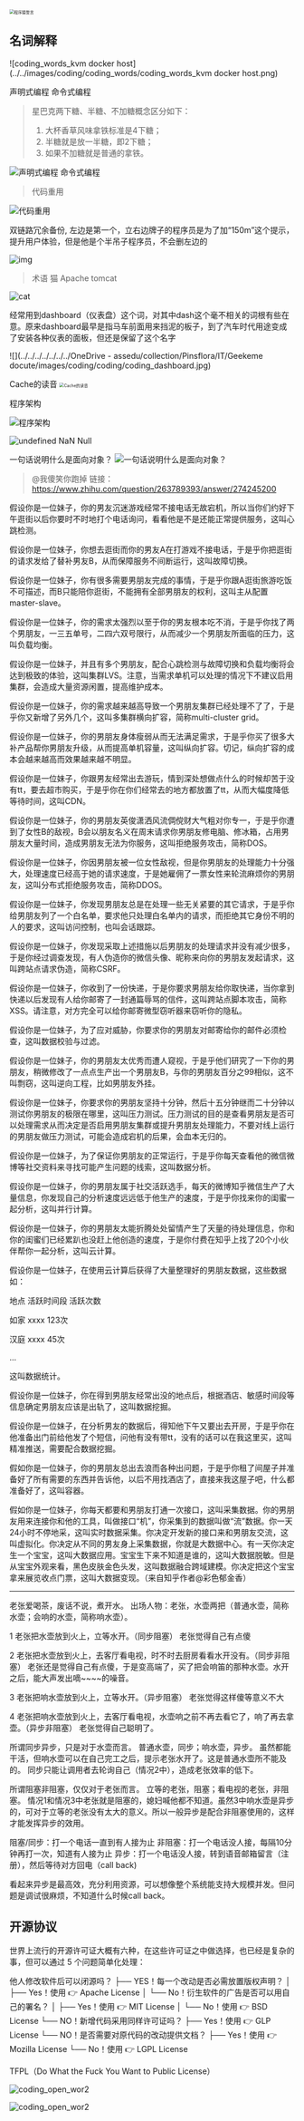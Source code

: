 <img src="../../images/coding/coding_words/程序猿誓言.jpg" alt="程序猿誓言" style="zoom: 50%;" />

## 名词解释

![coding_words_kvm docker host](../../images/coding/coding_words/coding_words_kvm docker host.png)

声明式编程 命令式编程

> 星巴克两下糖、半糖、不加糖概念区分如下：
>
> 1. 大杯香草风味拿铁标准是4下糖；
> 2. 半糖就是放一半糖，即2下糖；
> 3. 如果不加糖就是普通的拿铁。

![声明式编程 命令式编程](../../images/coding/coding/coding_imperative_declarative.png)



> 代码重用

![代码重用](../../images/coding/coding/coding_code_refactor.png)

双链路冗余备份, 左边是第一个，立右边牌子的程序员是为了加“150m”这个提示，提升用户体验，但是他是个半吊子程序员，不会删左边的

![img](../../images/coding/coding/coding_vrrp.png)

> 术语 猫 Apache tomcat

![cat](../../images/coding/coding/coding_terms_cat.png)



经常用到dashboard（仪表盘）这个词，对其中dash这个毫不相关的词根有些在意。原来dashboard最早是指马车前面用来挡泥的板子，到了汽车时代用途变成了安装各种仪表的面板，但还是保留了这个名字

![](../../../../../../../OneDrive - assedu/collection/Pinsflora/IT/Geekeme docute/images/coding/coding/coding_dashboard.jpg)



Cache的读音
<img src="../../images/coding/coding/coding_cache.jpg" alt="Cache的读音" style="zoom:50%;" />

程序架构

![程序架构](../../images/coding/coding/coding_jigsaw.png)



![undefined NaN Null](../../images/coding/coding/coding_undefined.png)



一句话说明什么是面向对象？
 ![一句话说明什么是面向对象？](..\images\coding\coding\coding_oop.png)

> @我傻笑你跑掉
> 链接：https://www.zhihu.com/question/263789393/answer/274245200

假设你是一位妹子，你的男友沉迷游戏经常不接电话无故宕机，所以当你们约好下午逛街以后你要时不时地打个电话询问，看看他是不是还能正常提供服务，这叫心跳检测。

假设你是一位妹子，你想去逛街而你的男友A在打游戏不接电话，于是乎你把逛街的请求发给了替补男友B，从而保障服务不间断运行，这叫故障切换。

假设你是一位妹子，你有很多需要男朋友完成的事情，于是乎你跟A逛街旅游吃饭不可描述，而B只能陪你逛街，不能拥有全部男朋友的权利，这叫主从配置 master-slave。

假设你是一位妹子，你的需求太强烈以至于你的男友根本吃不消，于是乎你找了两个男朋友，一三五单号，二四六双号限行，从而减少一个男朋友所面临的压力，这叫负载均衡。

假设你是一位妹子，并且有多个男朋友，配合心跳检测与故障切换和负载均衡将会达到极致的体验，这叫集群LVS。注意，当需求单机可以处理的情况下不建议启用集群，会造成大量资源闲置，提高维护成本。

假设你是一位妹子，你的需求越来越高导致一个男朋友集群已经处理不了了，于是乎你又新增了另外几个，这叫多集群横向扩容，简称multi-cluster grid。

假设你是一位妹子，你的男朋友身体瘦弱从而无法满足需求，于是乎你买了很多大补产品帮你男朋友升级，从而提高单机容量，这叫纵向扩容。切记，纵向扩容的成本会越来越高而效果越来越不明显。

假设你是一位妹子，你跟男友经常出去游玩，情到深处想做点什么的时候却苦于没有tt，要去超市购买，于是乎你在你们经常去的地方都放置了tt，从而大幅度降低等待时间，这叫CDN。

假设你是一位妹子，你的男朋友英俊潇洒风流倜傥财大气粗对你专一，于是乎你遭到了女性B的敌视，B会以朋友名义在周末请求你男朋友修电脑、修冰箱，占用男朋友大量时间，造成男朋友无法为你服务，这叫拒绝服务攻击，简称DOS。

假设你是一位妹子，你因男朋友被一位女性敌视，但是你男朋友的处理能力十分强大，处理速度已经高于她的请求速度，于是她雇佣了一票女性来轮流麻烦你的男朋友，这叫分布式拒绝服务攻击，简称DDOS。

假设你是一位妹子，你发现男朋友总是在处理一些无关紧要的其它请求，于是乎你给男朋友列了一个白名单，要求他只处理白名单内的请求，而拒绝其它身份不明的人的要求，这叫访问控制，也叫会话跟踪。

假设你是一位妹子，你发现采取上述措施以后男朋友的处理请求并没有减少很多，于是你经过调查发现，有人伪造你的微信头像、昵称来向你的男朋友发起请求，这叫跨站点请求伪造，简称CSRF。

假设你是一位妹子，你收到了一份快递，于是你要求男朋友给你取快递，当你拿到快递以后发现有人给你邮寄了一封通篇辱骂的信件，这叫跨站点脚本攻击，简称XSS。请注意，对方完全可以给你邮寄微型窃听器来窃听你的隐私。

假设你是一位妹子，为了应对威胁，你要求你的男朋友对邮寄给你的邮件必须检查，这叫数据校验与过滤。

假设你是一位妹子，你的男朋友太优秀而遭人窥视，于是乎他们研究了一下你的男朋友，稍微修改了一点点生产出一个男朋友B，与你的男朋友百分之99相似，这不叫剽窃，这叫逆向工程，比如男朋友外挂。

假设你是一位妹子，你要求你的男朋友坚持十分钟，然后十五分钟继而二十分钟以测试你男朋友的极限在哪里，这叫压力测试。压力测试的目的是查看男朋友是否可以处理需求从而决定是否启用男朋友集群或提升男朋友处理能力，不要对线上运行的男朋友做压力测试，可能会造成宕机的后果，会血本无归的。

假设你是一位妹子，为了保证你男朋友的正常运行，于是乎你每天查看他的微信微博等社交资料来寻找可能产生问题的线索，这叫数据分析。

假设你是一位妹子，你的男朋友属于社交活跃选手，每天的微博知乎微信生产了大量信息，你发现自己的分析速度远远低于他生产的速度，于是乎你找来你的闺蜜一起分析，这叫并行计算。

假设你是一位妹子，你的男朋友太能折腾处处留情产生了天量的待处理信息，你和你的闺蜜们已经累趴也没赶上他创造的速度，于是你付费在知乎上找了20个小伙伴帮你一起分析，这叫云计算。

假设你是一位妹子，在使用云计算后获得了大量整理好的男朋友数据，这些数据如：

地点       活跃时间段       活跃次数

如家       xxxx            123次

汉庭       xxxx             45次

...

这叫数据统计。

假设你是一位妹子，你在得到男朋友经常出没的地点后，根据酒店、敏感时间段等信息确定男朋友应该是出轨了，这叫数据挖掘。

假设你是一位妹子，在分析男友的数据后，得知他下午又要出去开房，于是乎你在他准备出门前给他发了个短信，问他有没有带tt，没有的话可以在我这里买，这叫精准推送，需要配合数据挖掘。

假如你是一位妹子，你的男朋友总出去浪而各种出问题，于是乎你租了间屋子并准备好了所有需要的东西并告诉他，以后不用找酒店了，直接来我这屋子吧，什么都准备好了，这叫容器。

假如你是一位妹子，你每天都要和男朋友打通一次接口，这叫采集数据。你的男朋友用来连接你和他的工具，叫做接口“机”，你采集到的数据叫做“流”数据。你一天24小时不停地采，这叫实时数据采集。你决定开发新的接口来和男朋友交流，这叫虚拟化。你决定从不同的男友身上采集数据，你就是大数据中心。有一天你决定生一个宝宝，这叫大数据应用。宝宝生下来不知道是谁的，这叫大数据脱敏。但是从宝宝外观来看，黑色皮肤金色头发，这叫数据融合跨域建模。你决定把这个宝宝拿来展览收点门票，这叫大数据变现。（来自知乎作者@彩色郁金香）

---

老张爱喝茶，废话不说，煮开水。 出场人物：老张，水壶两把（普通水壶，简称水壶；会响的水壶，简称响水壶）。

1 老张把水壶放到火上，立等水开。（同步阻塞） 老张觉得自己有点傻

2 老张把水壶放到火上，去客厅看电视，时不时去厨房看看水开没有。（同步非阻塞） 老张还是觉得自己有点傻，于是变高端了，买了把会响笛的那种水壶。水开之后，能大声发出嘀~~~~的噪音。

3 老张把响水壶放到火上，立等水开。（异步阻塞） 老张觉得这样傻等意义不大

4 老张把响水壶放到火上，去客厅看电视，水壶响之前不再去看它了，响了再去拿壶。（异步非阻塞） 老张觉得自己聪明了。

所谓同步异步，只是对于水壶而言。 普通水壶，同步；响水壶，异步。 虽然都能干活，但响水壶可以在自己完工之后，提示老张水开了。这是普通水壶所不能及的。 同步只能让调用者去轮询自己（情况2中），造成老张效率的低下。

所谓阻塞非阻塞，仅仅对于老张而言。 立等的老张，阻塞；看电视的老张，非阻塞。 情况1和情况3中老张就是阻塞的，媳妇喊他都不知道。虽然3中响水壶是异步的，可对于立等的老张没有太大的意义。所以一般异步是配合非阻塞使用的，这样才能发挥异步的效用。

阻塞/同步：打一个电话一直到有人接为止
非阻塞：打一个电话没人接，每隔10分钟再打一次，知道有人接为止
异步：打一个电话没人接，转到语音邮箱留言（注册），然后等待对方回电（call back)

看起来异步是最高效，充分利用资源，可以想像整个系统能支持大规模并发。但问题是调试很麻烦，不知道什么时候call back。

## 开源协议

世界上流行的开源许可证大概有六种，在这些许可证之中做选择，也已经是复杂的事，但可以通过 5 个问题简单化处理：

他人修改软件后可以闭源吗？
├── YES！每一个改动是否必需放置版权声明？
│ ├── Yes！使用 👉 Apache License
│ └── No！衍生软件的广告是否可以用自己的署名？
│ ├── Yes！使用 👉 MIT License
│ └── No！使用 👉 BSD License
└── NO！新增代码采用同样许可证吗？
├── Yes！使用 👉 GLP License
└── NO！是否需要对原代码的改动提供文档？
├── Yes！使用 👉 Mozilla License
└── No！使用 👉 LGPL License

TFPL（Do What the Fuck You Want to Public License）

![coding_open_wor2](../../images/coding/coding_words/coding_open_wor2.png)

![coding_open_wor2](../../images/coding/coding_words/coding_open_wor2.jpg)